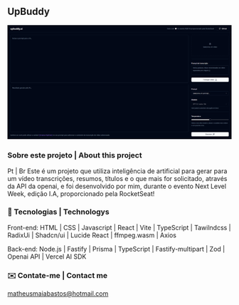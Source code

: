 ## UpBuddy
![Project preview](Preview.png)

### Sobre este projeto | About this project
Pt | Br
Este é um projeto que utiliza inteligência de artificial para gerar para um vídeo transcrições, resumos, títulos e o que mais for solicitado, através da API da openai, e foi desenvolvido por mim, durante o evento Next Level Week, edição I.A, proporcionado pela RocketSeat!


### 📡 Tecnologias | Technologys 
Front-end: HTML | CSS | Javascript | React | Vite | TypeScript | Tawilndcss | RadixUi | Shadcn/ui | Lucide React | ffmpeg.wasm | Axios

Back-end: Node.js | Fastify | Prisma | TypeScript | Fastify-multipart | Zod | Openai API | Vercel AI SDK

### ✉️ Contate-me | Contact me 
matheusmaiabastos@hotmail.com
